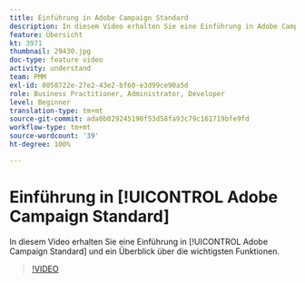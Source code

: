 ```yaml
---
title: Einführung in Adobe Campaign Standard
description: In diesem Video erhalten Sie eine Einführung in Adobe Campaign Standard.
feature: Übersicht
kt: 3971
thumbnail: 29430.jpg
doc-type: feature video
activity: understand
team: PMM
exl-id: 8058722e-27e2-43e2-bf60-e3d99ce90a5d
role: Business Practitioner, Administrator, Developer
level: Beginner
translation-type: tm+mt
source-git-commit: ada0b029245190f53d58fa93c79c161719bfe9fd
workflow-type: tm+mt
source-wordcount: '39'
ht-degree: 100%

---
```


# Einführung in [!UICONTROL Adobe Campaign Standard]

In diesem Video erhalten Sie eine Einführung in [!UICONTROL Adobe Campaign Standard] und ein Überblick über die wichtigsten Funktionen.

>[!VIDEO](https://video.tv.adobe.com/v/29430?quality=12)
